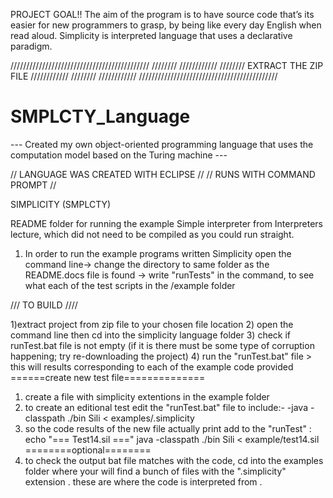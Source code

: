 PROJECT GOAL!!
The aim of the program is to have source code that’s its easier for new programmers to grasp, by being like every day English when read aloud. Simplicity is interpreted language that uses a declarative paradigm. 


////////////////////////////////////////////
////////                        ////////////
////////  EXTRACT THE ZIP FILE  ////////////
////////                        ////////////
////////////////////////////////////////////

# SMPLCTY_Language
--- Created my own object-oriented programming language that uses the computation model based on the Turing machine ---

// LANGUAGE WAS CREATED WITH ECLIPSE //
// RUNS WITH COMMAND PROMPT //


SIMPLICITY (SMPLCTY)

README folder for running the example
Simple interpreter from Interpreters lecture, which did not need to be compiled as you could run straight.
1) In order to run the example programs written Simplicity
 open the command line-> change the directory to same folder as 
the README.docs file is found -> write "runTests" in the command, to see what each
 of the test scripts in the /example folder




/// TO BUILD ////

1)extract project from zip file to your chosen file location
2) open the command line then cd into the simplicity language folder 
3) check if runTest.bat file is not empty (if it is there must be some type of corruption happening; try re-downloading the project)
4) run the "runTest.bat" file > this will results corresponding to each of the example code provided
======create new test file==============
1) create a file with simplicity extentions in the example folder
2) to create an editional test edit the "runTest.bat" file  to include:-
 -java -classpath ./bin Sili < examples/<file name>.simplicity
3) so the code results of the new file actually print add to the "runTest"  :
  echo "=== Test14.sil ==="
 java -classpath ./bin Sili < example/test14.sil
========optional========
1) to check the output bat file matches with the code, cd into the examples folder where your will find a bunch of files 
with the ".simplicity" extension . these are where the code is interpreted from .
